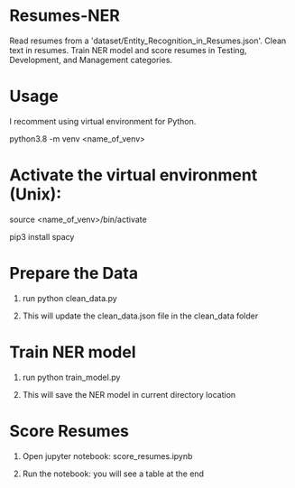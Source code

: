 # Resumes-NER
Read resumes from a 'dataset/Entity_Recognition_in_Resumes.json'. Clean text in resumes. Train NER model and score resumes in Testing, Development, and Management categories.

# Usage

I recomment using virtual environment for Python.

python3.8 -m venv <name_of_venv>

# Activate the virtual environment (Unix):
source <name_of_venv>/bin/activate

pip3 install spacy

# Prepare the Data

1. run python clean_data.py

2. This will update the clean_data.json file in the clean_data folder

# Train NER model

1. run python train_model.py

2. This will save the NER model in current directory location

# Score Resumes

1. Open jupyter notebook: score_resumes.ipynb

2. Run the notebook: you will see a table at the end
